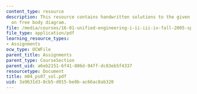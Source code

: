 ```yaml
---
content_type: resource
description: This resource contains handwritten solutions to the given problem set
  on free body diagram.
file: /media/courses/16-01-unified-engineering-i-ii-iii-iv-fall-2005-spring-2006/3a9631d38cb5d015be0bac66ac8ab320_m04_ps07_sol.pdf
file_type: application/pdf
learning_resource_types:
- Assignments
ocw_type: OCWFile
parent_title: Assignments
parent_type: CourseSection
parent_uid: a6eb2151-6f41-806d-94ff-dc83eb5f4337
resourcetype: Document
title: m04_ps07_sol.pdf
uid: 3a9631d3-8cb5-d015-be0b-ac66ac8ab320
---
```

